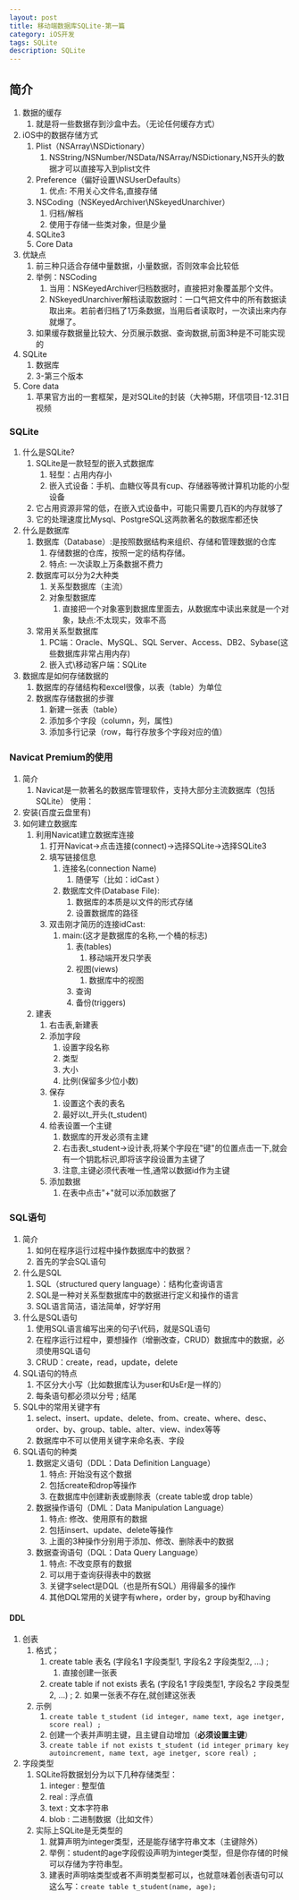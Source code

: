 ```yaml
---
layout: post
title: 移动端数据库SQLite-第一篇
category: iOS开发
tags: SQLite
description: SQLite
---
```


## 简介
1. 数据的缓存
    1. 就是将一些数据存到沙盒中去。（无论任何缓存方式）
2. iOS中的数据存储方式
    1. Plist（NSArray\NSDictionary）
        1. NSString/NSNumber/NSData/NSArray/NSDictionary,NS开头的数据才可以直接写入到plist文件
    2. Preference（偏好设置\NSUserDefaults）
        1. 优点: 不用关心文件名,直接存储
    3. NSCoding（NSKeyedArchiver\NSkeyedUnarchiver）
        1. 归档/解档
        2. 使用于存储一些类对象，但是少量
    4. SQLite3
    5. Core Data
3. 优缺点
    1. 前三种只适合存储中量数据，小量数据，否则效率会比较低
    2. 举例：NSCoding
        1. 当用：NSKeyedArchiver归档数据时，直接把对象覆盖那个文件。
        2.  NSkeyedUnarchiver解档读取数据时：一口气把文件中的所有数据读取出来。若前者归档了1万条数据，当用后者读取时，一次读出来内存就爆了。
    3. 如果缓存数据量比较大、分页展示数据、查询数据,前面3种是不可能实现的
4. SQLite
    1. 数据库 
    2. 3-第三个版本
5. Core data
    1. 苹果官方出的一套框架，是对SQLite的封装（大神5期，环信项目-12.31日视频

### SQLite
1. 什么是SQLite? 
    1. SQLite是一款轻型的嵌入式数据库
        1. 轻型：占用内存小
        2. 嵌入式设备：手机、血糖仪等具有cup、存储器等微计算机功能的小型设备
    2. 它占用资源非常的低，在嵌入式设备中，可能只需要几百K的内存就够了
    3. 它的处理速度比Mysql、PostgreSQL这两款著名的数据库都还快
2. 什么是数据库
    1. 数据库（Database）:是按照数据结构来组织、存储和管理数据的仓库
        1. 存储数据的仓库，按照一定的结构存储。
        2. 特点: 一次读取上万条数据不费力
    2. 数据库可以分为2大种类
        1. 关系型数据库（主流）
        2. 对象型数据库
            1. 直接把一个对象塞到数据库里面去，从数据库中读出来就是一个对象，缺点:不太现实，效率不高
    3. 常用关系型数据库
        1. PC端：Oracle、MySQL、SQL Server、Access、DB2、Sybase(这些数据库非常占用内存)
        2. 嵌入式\移动客户端：SQLite
3. 数据库是如何存储数据的
    1. 数据库的存储结构和excel很像，以表（table）为单位
    2. 数据库存储数据的步骤
        1. 新建一张表（table）
        2. 添加多个字段（column，列，属性)
        3. 添加多行记录（row，每行存放多个字段对应的值）

### Navicat Premium的使用
1. 简介   
    1. Navicat是一款著名的数据库管理软件，支持大部分主流数据库（包括SQLite）
使用：
2. 安装(百度云盘里有)
3. 如何建立数据库
    1. 利用Navicat建立数据库连接
        1. 打开Navicat->点击连接(connect)->选择SQLite->选择SQLite3
        2. 填写链接信息
            1. 连接名(connection Name)
                1. 随便写（比如：idCast ）
            2. 数据库文件(Database File):
                1. 数据库的本质是以文件的形式存储
                2. 设置数据库的路径
        3. 双击刚才简历的连接idCast:
            1. main:(这才是数据库的名称,一个桶的标志)
                1. 表(tables)
                    1. 移动端开发只学表
                2. 视图(views)
                    1. 数据库中的视图
                3. 查询
                4. 备份(triggers)
    2. 建表
        1. 右击表,新建表
        2. 添加字段
            1. 设置字段名称
            2. 类型
            3. 大小
            4. 比例(保留多少位小数)
        3. 保存
            1. 设置这个表的表名
            2. 最好以t_开头(t_student)
        4. 给表设置一个主键
            1. 数据库的开发必须有主建
            2. 右击表t_student->设计表,将某个字段在"键"的位置点击一下,就会有一个钥匙标识,即将该字段设置为主键了
            3. 注意,主键必须代表唯一性,通常以数据id作为主键
        5. 添加数据
            1. 在表中点击"+"就可以添加数据了

###  SQL语句
1. 简介
    1. 如何在程序运行过程中操作数据库中的数据？
    2. 首先的学会SQL语句
2. 什么是SQL
    1. SQL（structured query language）：结构化查询语言
    2. SQL是一种对关系型数据库中的数据进行定义和操作的语言
    3. SQL语言简洁，语法简单，好学好用
3. 什么是SQL语句
    1. 使用SQL语言编写出来的句子\代码，就是SQL语句
    2. 在程序运行过程中，要想操作（增删改查，CRUD）数据库中的数据，必须使用SQL语句
    3. CRUD：create，read，update，delete
4. SQL语句的特点
    1. 不区分大小写（比如数据库认为user和UsEr是一样的）
    2. 每条语句都必须以分号 ; 结尾
5. SQL中的常用关键字有
    1. select、insert、update、delete、from、create、where、desc、order、by、group、table、alter、view、index等等
    2. 数据库中不可以使用关键字来命名表、字段 
6. SQL语句的种类
    1. 数据定义语句（DDL：Data Definition Language）
        1. 特点: 开始没有这个数据
        2. 包括create和drop等操作
        3. 在数据库中创建新表或删除表（create table或 drop table）
    2. 数据操作语句（DML：Data Manipulation Language）
        1. 特点: 修改、使用原有的数据
        2. 包括insert、update、delete等操作
        3. 上面的3种操作分别用于添加、修改、删除表中的数据
    3. 数据查询语句（DQL：Data Query Language）
        1. 特点: 不改变原有的数据
        2. 可以用于查询获得表中的数据
        3. 关键字select是DQL（也是所有SQL）用得最多的操作
        4. 其他DQL常用的关键字有where，order by，group by和having

#### DDL
1. 创表
    1. 格式；
        1. create table 表名 (字段名1 字段类型1, 字段名2 字段类型2, …) ;
            1. 直接创建一张表
        2. create table if not exists 表名 (字段名1 字段类型1, 字段名2 字段类型2, …) ;
            2. 如果一张表不存在,就创建这张表
    2. 示例
        1. `create table t_student (id integer, name text, age inetger, score real) ;`
        2. 创建一个表并声明主键，且主键自动增加（**必须设置主键**）
        3. `create table if not exists t_student (id integer primary key autoincrement, name text, age inetger, score real) ;`
2. 字段类型
    1. SQLite将数据划分为以下几种存储类型：
        1. integer : 整型值
        2. real : 浮点值
        3. text : 文本字符串
        4. blob : 二进制数据（比如文件）
    2. 实际上SQLite是无类型的
        1. 就算声明为integer类型，还是能存储字符串文本（主键除外）
        2. 举例：student的age字段假设声明为integer类型，但是你存储的时候可以存储为字符串型。
        3. 建表时声明啥类型或者不声明类型都可以，也就意味着创表语句可以这么写：`create table t_student(name, age);`


